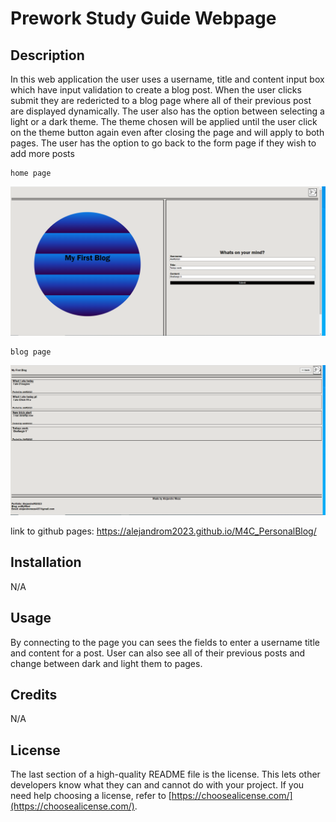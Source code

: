 # Prework Study Guide Webpage

## Description
In this web application the user uses a username, title and content input box which have input validation to create a blog post. When the user clicks submit they are redericted to a blog page where all of their previous post are displayed dynamically. The user also has the option between selecting a light or a dark theme. The theme chosen will be applied until the user click on the theme button again even after closing the page and will apply to both pages. The user has the option to go back to the form page if they wish to add more posts

    home page

![alt text](./assets/images/image.png)


    blog page

![alt text](./assets/images/image-1.png)

link to github pages: https://alejandrom2023.github.io/M4C_PersonalBlog/


## Installation

N/A

## Usage

By connecting to the page you can sees the fields to enter a username title and content for a post. User can also see all of their previous posts and change between dark and light them to pages.

## Credits

N/A

## License

The last section of a high-quality README file is the license. This lets other developers know what they can and cannot do with your project. If you need help choosing a license, refer to [https://choosealicense.com/](https://choosealicense.com/).

